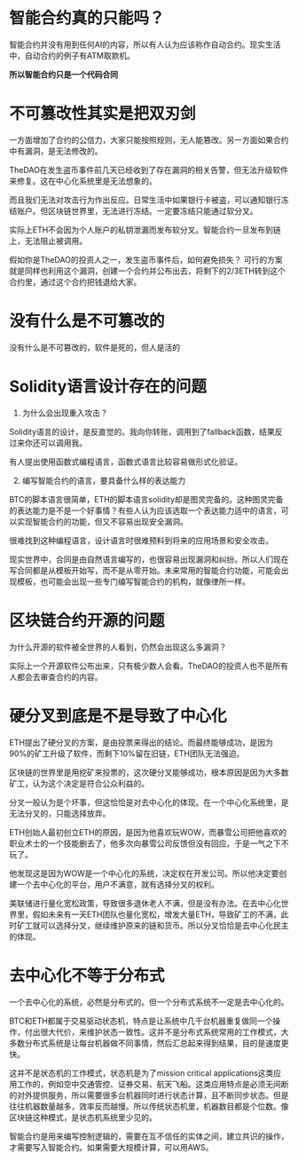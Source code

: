 # 智能合约真的只能吗？

智能合约并没有用到任何AI的内容，所以有人认为应该称作自动合约。现实生活中，自动合约的例子有ATM取款机。

**所以智能合约只是一个代码合同**

# 不可篡改性其实是把双刃剑

一方面增加了合约的公信力，大家只能按照规则，无人能篡改。另一方面如果合约中有漏洞，是无法修改的。

TheDAO在发生盗币事件前几天已经收到了存在漏洞的相关告警，但无法升级软件来修复。这在中心化系统里是无法想象的。

而且我们无法对攻击行为作出反应。日常生活中如果银行卡被盗，可以通知银行冻结账户。但区块链世界里，无法进行冻结。一定要冻结只能通过软分叉。

实际上ETH不会因为个人账户的私钥泄漏而发布软分叉。智能合约一旦发布到链上，无法阻止被调用。

假如你是TheDAO的投资人之一，发生盗币事件后，如何避免损失？
可行的方案就是同样也利用这个漏洞，创建一个合约并公布出去，将剩下的2/3ETH转到这个合约里，通过这个合约把钱退给大家。

# 没有什么是不可篡改的

没有什么是不可篡改的，软件是死的，但人是活的

# Solidity语言设计存在的问题

1. 为什么会出现重入攻击？

Solidity语言的设计，是反直觉的。我向你转账，调用到了fallback函数，结果反过来你还可以调用我。

有人提出使用函数式编程语言，函数式语言比较容易做形式化验证。

2. 编写智能合约的语言，要具备什么样的表达能力

BTC的脚本语言很简单，ETH的脚本语言solidity却是图灵完备的。这种图灵完备的表达能力是不是一个好事情？有些人认为应该选取一个表达能力适中的语言，可以实现智能合约的功能，但又不容易出现安全漏洞。

很难找到这种编程语言，设计语言时很难预料到将来的应用场景和安全攻击。

现实世界中，合同是由自然语言编写的，也很容易出现漏洞和纠纷。所以人们现在写合同都是从模板开始写，而不是从零开始。未来常用的智能合约功能，可能会出现模板，也可能会出现一些专门编写智能合约的机构，就像律所一样。

# 区块链合约开源的问题

为什么开源的软件被全世界的人看到，仍然会出现这么多漏洞？

实际上一个开源软件公布出来，只有极少数人会看。TheDAO的投资人也不是所有人都会去审查合约的内容。

# 硬分叉到底是不是导致了中心化

ETH提出了硬分叉的方案，是由投票来得出的结论。而最终能够成功，是因为90%的矿工升级了软件，而剩下10%留在旧链，ETH团队无法强迫。

区块链的世界里是用挖矿来投票的，这次硬分叉能够成功，根本原因是因为大多数矿工，认为这个决定是符合公众利益的。

分叉一般认为是个坏事，但这恰恰是对去中心化的体现。在一个中心化系统里，是无法分叉的，只能选择放弃。

ETH创始人最初创立ETH的原因，是因为他喜欢玩WOW，而暴雪公司把他喜欢的职业术士的一个技能删去了，他多次向暴雪公司反馈但没有回应。于是一气之下不玩了。

他发现这是因为WOW是一个中心化的系统，决定权在开发公司。所以他决定要创建一个去中心化的平台，用户不满意，就有选择分叉的权利。

美联储进行量化宽松政策，导致很多退休老人不满，但是没有办法。在去中心化世界里，假如未来有一天ETH团队也量化宽松，增发大量ETH，导致矿工的不满，此时矿工就可以选择分叉，继续维护原来的链和货币。所以分叉恰恰是去中心化民主的体现。

# 去中心化不等于分布式

一个去中心化的系统，必然是分布式的。但一个分布式系统不一定是去中心化的。

BTC和ETH都属于交易驱动状态机，特点是让系统中几千台机器重复做同一个操作，付出很大代价，来维护状态一致性。这并不是分布式系统常用的工作模式，大多数分布式系统是让每台机器做不同事情，然后汇总起来得到结果，目的是速度更快。

这并不是状态机的工作模式，状态机是为了mission critical applications这类应用工作的，例如空中交通管控、证券交易、航天飞船。这类应用特点是必须无间断的对外提供服务，所以需要很多台机器同时进行状态计算，且不断同步状态。但是往往机器数量越多，效率反而越慢。所以传统状态机里，机器数目都是个位数。像区块链这种模式，是状态机系统里少见的。

智能合约是用来编写控制逻辑的，需要在互不信任的实体之间，建立共识的操作，才需要写入智能合约。如果需要大规模计算，可以用AWS。